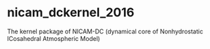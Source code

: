 # nicam_dckernel_2016
The kernel package of NICAM-DC (dynamical core of Nonhydrostatic ICosahedral Atmospheric Model)
